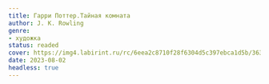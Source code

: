 ```yaml
---
title: Гарри Поттер.Тайная комната
author: J. K. Rowling
genre:
- художка
status: readed
cover: https://img4.labirint.ru/rc/6eea2c8710f28f6304d5c397ebca1d5b/363x561q80/books1/3314/cover.jpg?1422365501
date: 2023-08-02
headless: true
---
```


